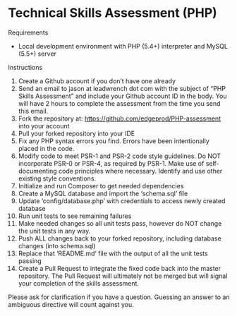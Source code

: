 Technical Skills Assessment (PHP)
=================================

Requirements

* Local development environment with PHP (5.4+) interpreter and MySQL (5.5+) server

Instructions

1. Create a Github account if you don’t have one already
2. Send an email to jason at leadwrench dot com with the subject of “PHP Skills Assessment” and include your Github 
   account ID in the body. You will have 2 hours to complete the assessment from the time you send this email.
3. Fork the repository at: https://github.com/edgeprod/PHP-assessment into your account
4. Pull your forked repository into your IDE
5. Fix any PHP syntax errors you find. Errors have been intentionally placed in the code.
6. Modify code to meet PSR-1 and PSR-2 code style guidelines. Do NOT incorporate PSR-0 or PSR-4, as required by PSR-1. 
   Make use of self-documenting code principles where necessary. Identify and use other existing style conventions.
7. Initialize and run Composer to get needed dependencies
8. Create a MySQL database and import the ‘schema.sql’ file
9. Update ‘config/database.php’ with credentials to access newly created database
10. Run unit tests to see remaining failures
11. Make needed changes so all unit tests pass, however do NOT change the unit tests in any way.
12. Push ALL changes back to your forked repository, including database changes (into schema.sql)
13. Replace that ‘README.md’ file with the output of all the unit tests passing
14. Create a Pull Request to integrate the fixed code back into the master repository. The Pull Request will ultimately 
    not be merged but will signal your completion of the skills assessment.

Please ask for clarification if you have a question. Guessing an answer to an ambiguous directive will count against you.
